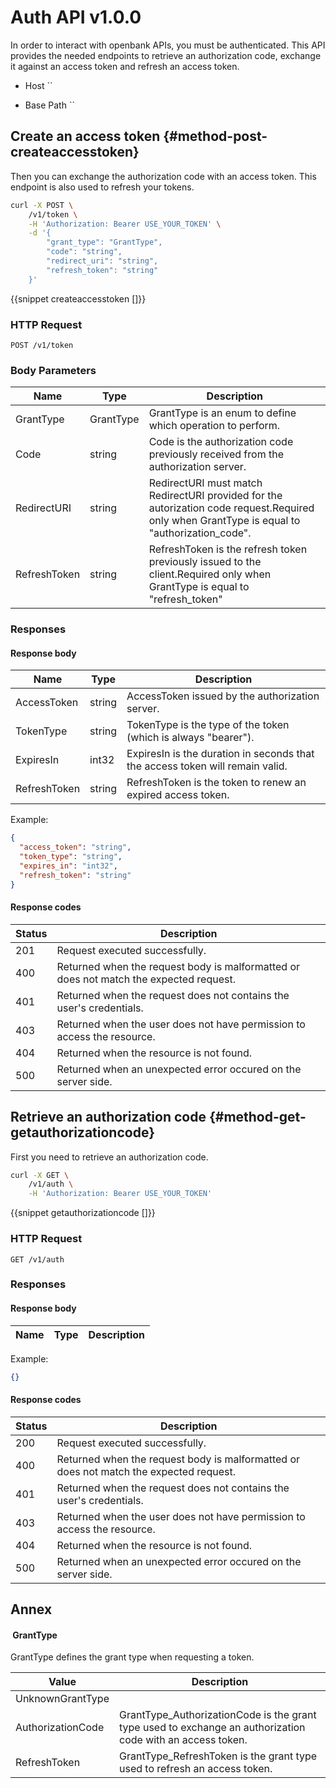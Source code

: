 # Auth API v1.0.0

In order to interact with openbank APIs, you must be authenticated. This API provides the needed endpoints to retrieve an authorization code, exchange it against an access token and refresh an access token.

* Host ``

* Base Path ``

## Create an access token {#method-post-createaccesstoken}

Then you can exchange the authorization code with an access token. This endpoint is also used to refresh your tokens.

```sh
curl -X POST \
	/v1/token \
	-H 'Authorization: Bearer USE_YOUR_TOKEN' \
	-d '{
		"grant_type": "GrantType",
		"code": "string",
		"redirect_uri": "string",
		"refresh_token": "string"
	}'
```
{{snippet createaccesstoken []}}

### HTTP Request

`POST /v1/token`

### Body Parameters

| Name         | Type      | Description                                                                                                                                  |
|--------------|-----------|----------------------------------------------------------------------------------------------------------------------------------------------|
| GrantType    | GrantType | GrantType is an enum to define which operation to perform.                                                                                   |
| Code         | string    | Code is the authorization code previously received from the authorization server.                                                            |
| RedirectURI  | string    | RedirectURI must match RedirectURI provided for the autorization code request.Required only when GrantType is equal to "authorization_code". |
| RefreshToken | string    | RefreshToken is the refresh token previously issued to the client.Required only when GrantType is equal to "refresh_token"                   |

### Responses

#### Response body

| Name         | Type   | Description                                                                   |
|--------------|--------|-------------------------------------------------------------------------------|
| AccessToken  | string | AccessToken issued by the authorization server.                               |
| TokenType    | string | TokenType is the type of the token (which is always "bearer").                |
| ExpiresIn    | int32  | ExpiresIn is the duration in seconds that the access token will remain valid. |
| RefreshToken | string | RefreshToken is the token to renew an expired access token.                   |

Example:

```json
{
  "access_token": "string",
  "token_type": "string",
  "expires_in": "int32",
  "refresh_token": "string"
}
```
#### Response codes

| Status | Description                                                                            |
|--------|----------------------------------------------------------------------------------------|
| 201    | Request executed successfully.                                                         |
| 400    | Returned when the request body is malformatted or does not match the expected request. |
| 401    | Returned when the request does not contains the user's credentials.                    |
| 403    | Returned when the user does not have permission to access the resource.                |
| 404    | Returned when the resource is not found.                                               |
| 500    | Returned when an unexpected error occured on the server side.                          |

## Retrieve an authorization code {#method-get-getauthorizationcode}

First you need to retrieve an authorization code.

```sh
curl -X GET \
	/v1/auth \
	-H 'Authorization: Bearer USE_YOUR_TOKEN'
```
{{snippet getauthorizationcode []}}

### HTTP Request

`GET /v1/auth`

### Responses

#### Response body

| Name | Type | Description |
|------|------|-------------|

Example:

```json
{}
```
#### Response codes

| Status | Description                                                                            |
|--------|----------------------------------------------------------------------------------------|
| 200    | Request executed successfully.                                                         |
| 400    | Returned when the request body is malformatted or does not match the expected request. |
| 401    | Returned when the request does not contains the user's credentials.                    |
| 403    | Returned when the user does not have permission to access the resource.                |
| 404    | Returned when the resource is not found.                                               |
| 500    | Returned when an unexpected error occured on the server side.                          |

## Annex

####  GrantType

GrantType defines the grant type when requesting a token.

| Value             | Description                                                                                                |
|-------------------|------------------------------------------------------------------------------------------------------------|
| UnknownGrantType  |                                                                                                            |
| AuthorizationCode | GrantType_AuthorizationCode is the grant type used to exchange an authorization code with an access token. |
| RefreshToken      | GrantType_RefreshToken is the grant type used to refresh an access token.                                  |
